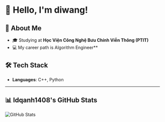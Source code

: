 # 👋 Hello, I'm diwang!


## 🧠 About Me
- 🎓 Studying at **Học Viện Công Nghệ Bưu Chính Viễn Thông (PTIT)**
- 💻 My career path is Algorithm Engineer**

## 🛠️ Tech Stack
- **Languages**: C++, Python
  
---

## 📊 ldqanh1408's GitHub Stats
<!-- You can use GitHub readme stats generators like: https://github.com/anuraghazra/github-readme-stats -->
![GitHub Stats](https://github-readme-stats.vercel.app/api?username=ldqanh1408&show_icons=true&theme=tokyonight)
